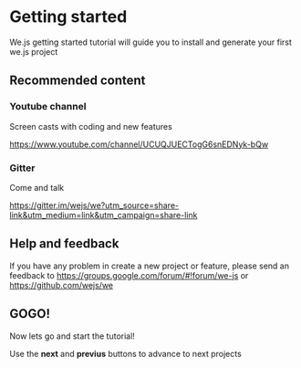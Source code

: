 # Getting started

We.js getting started tutorial will guide you to install and generate your first we.js project

## Recommended content

### Youtube channel
Screen casts with coding and new features

https://www.youtube.com/channel/UCUQJUECTogG6snEDNyk-bQw

### Gitter
Come and talk

https://gitter.im/wejs/we?utm_source=share-link&utm_medium=link&utm_campaign=share-link

## Help and feedback

If you have any problem in create a new project or feature, please send an feedback to https://groups.google.com/forum/#!forum/we-js or https://github.com/wejs/we

## GOGO!

Now lets go and start the tutorial! 

Use the **next** and **previus** buttons to advance to next projects